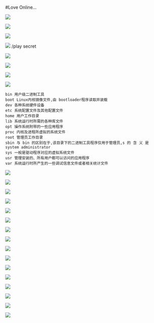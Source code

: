 #Love Online...

![](http://p1.wmpic.me/article/2014/07/29/1406625312_HJygkpCG.jpg)

![](http://image5.tuku.cn/pic/wallpaper/youxidongman/lolihuajiTinKlebizhi/020.jpg)

![](http://e.hiphotos.baidu.com/zhidao/pic/item/08f790529822720ee8688d147acb0a46f31fabbe.jpg)

![](http://c.hiphotos.baidu.com/image/pic/item/2fdda3cc7cd98d107b34c029263fb80e7aec90c2.jpg)
/play secret

![](http://c.hiphotos.baidu.com/image/pic/item/7acb0a46f21fbe09299b0a3c6c600c338644add5.jpg)

![](http://www.splitshire.com/wp-content/uploads/2014/05/SplitShire_IMG_4788-1-1152x759.jpg)

![](http://g.hiphotos.baidu.com/zhidao/pic/item/060828381f30e92486c972704e086e061d95f706.jpg)

![](http://a.hiphotos.baidu.com/zhidao/pic/item/18d8bc3eb13533fafae9926cabd3fd1f41345b10.jpg)

```
bin 用户级二进制工具
boot Linux内核镜像文件,由 bootloader程序读取并装载
dev 各种系统硬件设备
etc 系统配置文件及其他配置文件
home 用户工作目录
lib 系统运行时所需的各种库文件
opt 操作系统附带的一些应用程序
proc 内核及进程所虚拟的系统文件
root 管理员工作目录
sbin 与 bin 的区别在于,该目录下的二进制工具程序仅用于管理员,s 的 含 义 是 system administrator
sys 一般是驱动程序对应的虚拟系统文件
usr 管理安装的、所有用户都可以访问的应用程序
var 系统运行时所产生的一些调试信息文件或者相关统计文件
```

![](http://www.bz55.com/uploads1/allimg/120402/1_120402151141_1.jpg)

![](http://e.hiphotos.baidu.com/image/pic/item/4ec2d5628535e5dd1b7515f071c6a7efce1b6240.jpg)

![](http://www.splitshire.com/wp-content/uploads/2014/05/SplitShire_IMG_4661-1152x759.jpg)

![](http://www.splitshire.com/wp-content/uploads/2015/03/SplitShire-8098-1800x1200-970x500.jpg)

![](http://www.splitshire.com/wp-content/uploads/2015/10/SplitShire-8449-1800x1200-970x500.jpg)

![](http://www.splitshire.com/wp-content/uploads/2015/10/SplitShire-8445-1800x1200-970x500.jpg)

![](http://www.splitshire.com/wp-content/uploads/2015/03/SplitShire-5390-1800x1200-970x500.jpg)

![](http://www.splitshire.com/wp-content/uploads/2015/10/SplitShire-7581-1800x1200-970x500.jpg)
 
![](http://www.splitshire.com/wp-content/uploads/2015/10/SplitShire-7485-1800x1200-970x500.jpg)
 
![](http://jenellbstewart.com/wp-content/uploads/2015/03/cool-love-hd-wallpapers-background.jpg)

![](http://www.splitshire.com/wp-content/uploads/2015/10/IMG_7786-1800x1200-970x500.jpg)

![](http://www.splitshire.com/wp-content/uploads/2015/06/SplitShire-5439-1800x1003-970x500.jpg)

![](http://www.splitshire.com/wp-content/uploads/2015/10/SplitShire-8214-1800x1200-970x500.jpg)

![](http://www.splitshire.com/wp-content/uploads/2015/10/SplitShire-55072-1800x1200-970x500.jpg)

![](http://www.splitshire.com/wp-content/uploads/2015/10/SplitShire-8159-1800x1200-970x500.jpg)

![](http://www.splitshire.com/wp-content/uploads/2015/10/SplitShire-8339-1800x1200-970x500.jpg)
